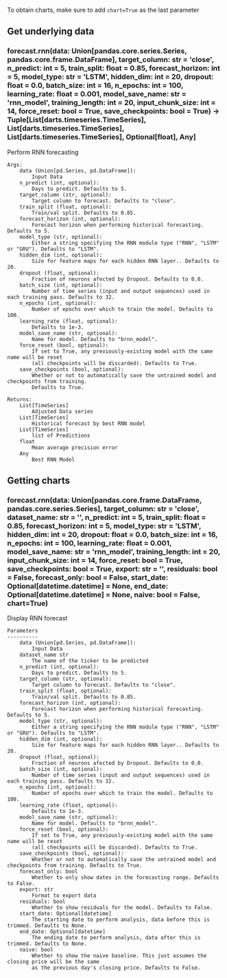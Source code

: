 To obtain charts, make sure to add `chart=True` as the last parameter

## Get underlying data 
### forecast.rnn(data: Union[pandas.core.series.Series, pandas.core.frame.DataFrame], target_column: str = 'close', n_predict: int = 5, train_split: float = 0.85, forecast_horizon: int = 5, model_type: str = 'LSTM', hidden_dim: int = 20, dropout: float = 0.0, batch_size: int = 16, n_epochs: int = 100, learning_rate: float = 0.001, model_save_name: str = 'rnn_model', training_length: int = 20, input_chunk_size: int = 14, force_reset: bool = True, save_checkpoints: bool = True) -> Tuple[List[darts.timeseries.TimeSeries], List[darts.timeseries.TimeSeries], List[darts.timeseries.TimeSeries], Optional[float], Any]

Perform RNN forecasting

    Args:
        data (Union[pd.Series, pd.DataFrame]):
            Input Data
        n_predict (int, optional):
            Days to predict. Defaults to 5.
        target_column (str, optional):
            Target column to forecast. Defaults to "close".
        train_split (float, optional):
            Train/val split. Defaults to 0.85.
        forecast_horizon (int, optional):
            Forecast horizon when performing historical forecasting. Defaults to 5.
        model_type (str, optional):
            Either a string specifying the RNN module type ("RNN", "LSTM" or "GRU"). Defaults to "LSTM".
        hidden_dim (int, optional):
            Size for feature maps for each hidden RNN layer.. Defaults to 20.
        dropout (float, optional):
            Fraction of neurons afected by Dropout. Defaults to 0.0.
        batch_size (int, optional):
            Number of time series (input and output sequences) used in each training pass. Defaults to 32.
        n_epochs (int, optional):
            Number of epochs over which to train the model. Defaults to 100.
        learning_rate (float, optional):
            Defaults to 1e-3.
        model_save_name (str, optional):
            Name for model. Defaults to "brnn_model".
        force_reset (bool, optional):
            If set to True, any previously-existing model with the same name will be reset
            (all checkpoints will be discarded). Defaults to True.
        save_checkpoints (bool, optional):
            Whether or not to automatically save the untrained model and checkpoints from training.
            Defaults to True.

    Returns:
        List[TimeSeries]
            Adjusted Data series
        List[TimeSeries]
            Historical forecast by best RNN model
        List[TimeSeries]
            list of Predictions
        float
            Mean average precision error
        Any
            Best RNN Model

## Getting charts 
### forecast.rnn(data: Union[pandas.core.frame.DataFrame, pandas.core.series.Series], target_column: str = 'close', dataset_name: str = '', n_predict: int = 5, train_split: float = 0.85, forecast_horizon: int = 5, model_type: str = 'LSTM', hidden_dim: int = 20, dropout: float = 0.0, batch_size: int = 16, n_epochs: int = 100, learning_rate: float = 0.001, model_save_name: str = 'rnn_model', training_length: int = 20, input_chunk_size: int = 14, force_reset: bool = True, save_checkpoints: bool = True, export: str = '', residuals: bool = False, forecast_only: bool = False, start_date: Optional[datetime.datetime] = None, end_date: Optional[datetime.datetime] = None, naive: bool = False, chart=True)

Display RNN forecast

    Parameters
    ----------
        data (Union[pd.Series, pd.DataFrame]):
            Input Data
        dataset_name str
            The name of the ticker to be predicted
        n_predict (int, optional):
            Days to predict. Defaults to 5.
        target_column (str, optional):
            Target column to forecast. Defaults to "close".
        train_split (float, optional):
            Train/val split. Defaults to 0.85.
        forecast_horizon (int, optional):
            Forecast horizon when performing historical forecasting. Defaults to 5.
        model_type (str, optional):
            Either a string specifying the RNN module type ("RNN", "LSTM" or "GRU"). Defaults to "LSTM".
        hidden_dim (int, optional):
            Size for feature maps for each hidden RNN layer.. Defaults to 20.
        dropout (float, optional):
            Fraction of neurons afected by Dropout. Defaults to 0.0.
        batch_size (int, optional):
            Number of time series (input and output sequences) used in each training pass. Defaults to 32.
        n_epochs (int, optional):
            Number of epochs over which to train the model. Defaults to 100.
        learning_rate (float, optional):
            Defaults to 1e-3.
        model_save_name (str, optional):
            Name for model. Defaults to "brnn_model".
        force_reset (bool, optional):
            If set to True, any previously-existing model with the same name will be reset
            (all checkpoints will be discarded). Defaults to True.
        save_checkpoints (bool, optional):
            Whether or not to automatically save the untrained model and checkpoints from training. Defaults to True.
        forecast_only: bool
            Whether to only show dates in the forecasting range. Defaults to False.
        export: str
            Format to export data
        residuals: bool
            Whether to show residuals for the model. Defaults to False.
        start_date: Optional[datetime]
            The starting date to perform analysis, data before this is trimmed. Defaults to None.
        end_date: Optional[datetime]
            The ending date to perform analysis, data after this is trimmed. Defaults to None.
        naive: bool
            Whether to show the naive baseline. This just assumes the closing price will be the same
            as the previous day's closing price. Defaults to False.
